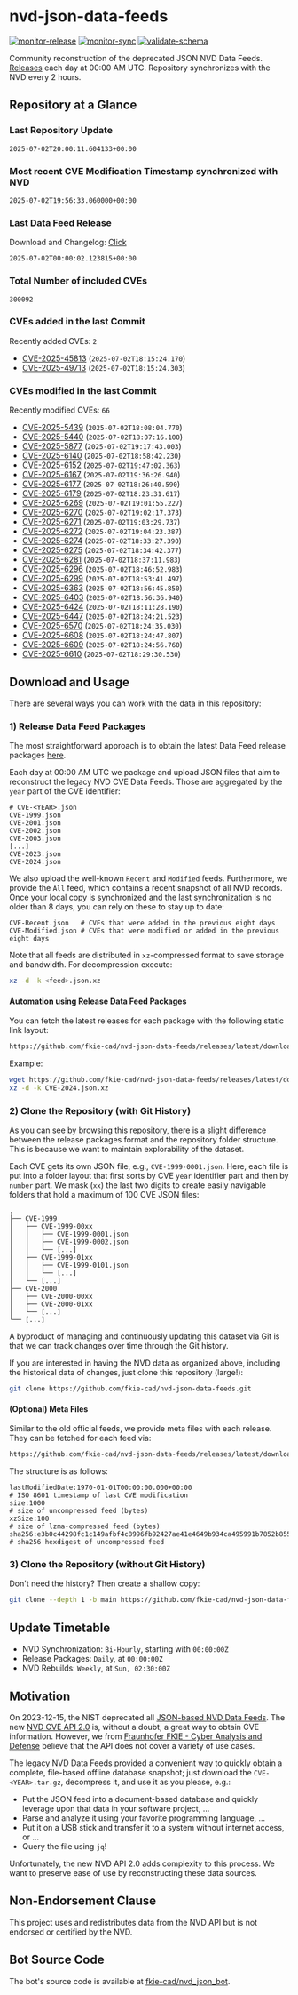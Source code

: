 # nvd-json-data-feeds

[![monitor-release](https://github.com/fkie-cad/nvd-json-data-feeds/actions/workflows/monitor_release.yml/badge.svg)](https://github.com/fkie-cad/nvd-json-data-feeds/actions/workflows/monitor_release.yml)
[![monitor-sync](https://github.com/fkie-cad/nvd-json-data-feeds/actions/workflows/monitor_sync.yml/badge.svg)](https://github.com/fkie-cad/nvd-json-data-feeds/actions/workflows/monitor_sync.yml)
[![validate-schema](https://github.com/fkie-cad/nvd-json-data-feeds/actions/workflows/validate_schema.yml/badge.svg)](https://github.com/fkie-cad/nvd-json-data-feeds/actions/workflows/validate_schema.yml)

Community reconstruction of the deprecated JSON NVD Data Feeds.
[Releases](https://github.com/fkie-cad/nvd-json-data-feeds/releases/latest) each day at 00:00 AM UTC.
Repository synchronizes with the NVD every 2 hours.

## Repository at a Glance

### Last Repository Update

```plain
2025-07-02T20:00:11.604133+00:00
```

### Most recent CVE Modification Timestamp synchronized with NVD

```plain
2025-07-02T19:56:33.060000+00:00
```

### Last Data Feed Release

Download and Changelog: [Click](https://github.com/fkie-cad/nvd-json-data-feeds/releases/latest)

```plain
2025-07-02T00:00:02.123815+00:00
```

### Total Number of included CVEs

```plain
300092
```

### CVEs added in the last Commit

Recently added CVEs: `2`

- [CVE-2025-45813](CVE-2025/CVE-2025-458xx/CVE-2025-45813.json) (`2025-07-02T18:15:24.170`)
- [CVE-2025-49713](CVE-2025/CVE-2025-497xx/CVE-2025-49713.json) (`2025-07-02T18:15:24.303`)


### CVEs modified in the last Commit

Recently modified CVEs: `66`

- [CVE-2025-5439](CVE-2025/CVE-2025-54xx/CVE-2025-5439.json) (`2025-07-02T18:08:04.770`)
- [CVE-2025-5440](CVE-2025/CVE-2025-54xx/CVE-2025-5440.json) (`2025-07-02T18:07:16.100`)
- [CVE-2025-5877](CVE-2025/CVE-2025-58xx/CVE-2025-5877.json) (`2025-07-02T19:17:43.003`)
- [CVE-2025-6140](CVE-2025/CVE-2025-61xx/CVE-2025-6140.json) (`2025-07-02T18:58:42.230`)
- [CVE-2025-6152](CVE-2025/CVE-2025-61xx/CVE-2025-6152.json) (`2025-07-02T19:47:02.363`)
- [CVE-2025-6167](CVE-2025/CVE-2025-61xx/CVE-2025-6167.json) (`2025-07-02T19:36:26.940`)
- [CVE-2025-6177](CVE-2025/CVE-2025-61xx/CVE-2025-6177.json) (`2025-07-02T18:26:40.590`)
- [CVE-2025-6179](CVE-2025/CVE-2025-61xx/CVE-2025-6179.json) (`2025-07-02T18:23:31.617`)
- [CVE-2025-6269](CVE-2025/CVE-2025-62xx/CVE-2025-6269.json) (`2025-07-02T19:01:55.227`)
- [CVE-2025-6270](CVE-2025/CVE-2025-62xx/CVE-2025-6270.json) (`2025-07-02T19:02:17.373`)
- [CVE-2025-6271](CVE-2025/CVE-2025-62xx/CVE-2025-6271.json) (`2025-07-02T19:03:29.737`)
- [CVE-2025-6272](CVE-2025/CVE-2025-62xx/CVE-2025-6272.json) (`2025-07-02T19:04:23.387`)
- [CVE-2025-6274](CVE-2025/CVE-2025-62xx/CVE-2025-6274.json) (`2025-07-02T18:33:27.390`)
- [CVE-2025-6275](CVE-2025/CVE-2025-62xx/CVE-2025-6275.json) (`2025-07-02T18:34:42.377`)
- [CVE-2025-6281](CVE-2025/CVE-2025-62xx/CVE-2025-6281.json) (`2025-07-02T18:37:11.983`)
- [CVE-2025-6296](CVE-2025/CVE-2025-62xx/CVE-2025-6296.json) (`2025-07-02T18:46:52.983`)
- [CVE-2025-6299](CVE-2025/CVE-2025-62xx/CVE-2025-6299.json) (`2025-07-02T18:53:41.497`)
- [CVE-2025-6363](CVE-2025/CVE-2025-63xx/CVE-2025-6363.json) (`2025-07-02T18:56:45.850`)
- [CVE-2025-6403](CVE-2025/CVE-2025-64xx/CVE-2025-6403.json) (`2025-07-02T18:56:36.940`)
- [CVE-2025-6424](CVE-2025/CVE-2025-64xx/CVE-2025-6424.json) (`2025-07-02T18:11:28.190`)
- [CVE-2025-6447](CVE-2025/CVE-2025-64xx/CVE-2025-6447.json) (`2025-07-02T18:24:21.523`)
- [CVE-2025-6570](CVE-2025/CVE-2025-65xx/CVE-2025-6570.json) (`2025-07-02T18:24:35.030`)
- [CVE-2025-6608](CVE-2025/CVE-2025-66xx/CVE-2025-6608.json) (`2025-07-02T18:24:47.807`)
- [CVE-2025-6609](CVE-2025/CVE-2025-66xx/CVE-2025-6609.json) (`2025-07-02T18:24:56.760`)
- [CVE-2025-6610](CVE-2025/CVE-2025-66xx/CVE-2025-6610.json) (`2025-07-02T18:29:30.530`)


## Download and Usage

There are several ways you can work with the data in this repository:

### 1) Release Data Feed Packages

The most straightforward approach is to obtain the latest Data Feed release packages [here](https://github.com/fkie-cad/nvd-json-data-feeds/releases/latest).

Each day at 00:00 AM UTC we package and upload JSON files that aim to reconstruct the legacy NVD CVE Data Feeds.
Those are aggregated by the `year` part of the CVE identifier:

```
# CVE-<YEAR>.json
CVE-1999.json
CVE-2001.json
CVE-2002.json
CVE-2003.json
[...]
CVE-2023.json
CVE-2024.json
```

We also upload the well-known `Recent` and `Modified` feeds.
Furthermore, we provide the `All` feed, which contains a recent snapshot of all NVD records.
Once your local copy is synchronized and the last synchronization is no older than 8 days, you can rely on these to stay up to date:

```plain
CVE-Recent.json   # CVEs that were added in the previous eight days
CVE-Modified.json # CVEs that were modified or added in the previous eight days
```

Note that all feeds are distributed in `xz`-compressed format to save storage and bandwidth.
For decompression execute:

```sh
xz -d -k <feed>.json.xz
```

#### Automation using Release Data Feed Packages

You can fetch the latest releases for each package with the following static link layout:

```sh
https://github.com/fkie-cad/nvd-json-data-feeds/releases/latest/download/CVE-<YEAR>.json.xz
```

Example:

```sh
wget https://github.com/fkie-cad/nvd-json-data-feeds/releases/latest/download/CVE-2024.json.xz
xz -d -k CVE-2024.json.xz
```

### 2) Clone the Repository (with Git History)

As you can see by browsing this repository, there is a slight difference between the release packages format and the repository folder structure.
This is because we want to maintain explorability of the dataset.

Each CVE gets its own JSON file, e.g., `CVE-1999-0001.json`.
Here, each file is put into a folder layout that first sorts by CVE `year` identifier part and then by `number` part.
We mask (`xx`) the last two digits to create easily navigable folders that hold a maximum of 100 CVE JSON files:

```plain
.
├── CVE-1999
│   ├── CVE-1999-00xx
│   │   ├── CVE-1999-0001.json
│   │   ├── CVE-1999-0002.json
│   │   └── [...]
│   ├── CVE-1999-01xx
│   │   ├── CVE-1999-0101.json
│   │   └── [...]
│   └── [...]
├── CVE-2000
│   ├── CVE-2000-00xx
│   ├── CVE-2000-01xx
│   └── [...]
└── [...]
```

A byproduct of managing and continuously updating this dataset via Git is that we can track changes over time through the Git history.

If you are interested in having the NVD data as organized above, including the historical data of changes, just clone this repository (large!):

```sh
git clone https://github.com/fkie-cad/nvd-json-data-feeds.git
```

#### (Optional) Meta Files

Similar to the old official feeds, we provide meta files with each release. They can be fetched for each feed via:

```sh
https://github.com/fkie-cad/nvd-json-data-feeds/releases/latest/download/CVE-<YEAR>.meta
```

The structure is as follows:

```plain
lastModifiedDate:1970-01-01T00:00:00.000+00:00                          # ISO 8601 timestamp of last CVE modification
size:1000                                                               # size of uncompressed feed (bytes)
xzSize:100                                                              # size of lzma-compressed feed (bytes)
sha256:e3b0c44298fc1c149afbf4c8996fb92427ae41e4649b934ca495991b7852b855 # sha256 hexdigest of uncompressed feed
```

### 3) Clone the Repository (without Git History)

Don't need the history? Then create a shallow copy:

```sh
git clone --depth 1 -b main https://github.com/fkie-cad/nvd-json-data-feeds.git
```


## Update Timetable

* NVD Synchronization: `Bi-Hourly`, starting with `00:00:00Z`
* Release Packages: `Daily`, at `00:00:00Z`
* NVD Rebuilds: `Weekly`, at `Sun, 02:30:00Z`


## Motivation

On 2023-12-15, the NIST deprecated all [JSON-based NVD Data Feeds](https://nvd.nist.gov/vuln/data-feeds#divRetirementBanner-1).
The new [NVD CVE API 2.0](https://nvd.nist.gov/developers/vulnerabilities) is, without a doubt, a great way to obtain CVE information.
However, we from [Fraunhofer FKIE - Cyber Analysis and Defense](https://www.fkie.fraunhofer.de/en/departments/cad.html) believe that the API does not cover a variety of use cases.

The legacy NVD Data Feeds provided a convenient way to quickly obtain a complete, file-based offline database snapshot; just download the `CVE-<YEAR>.tar.gz`, decompress it, and use it as you please, e.g.:

- Put the JSON feed into a document-based database and quickly leverage upon that data in your software project, ...
- Parse and analyze it using your favorite programming language, ...
- Put it on a USB stick and transfer it to a system without internet access, or ...
- Query the file using `jq`!

Unfortunately, the new NVD API 2.0 adds complexity to this process.
We want to preserve ease of use by reconstructing these data sources.

## Non-Endorsement Clause

This project uses and redistributes data from the NVD API but is not endorsed or certified by the NVD.

## Bot Source Code

The bot's source code is available at [fkie-cad/nvd\_json\_bot](https://github.com/fkie-cad/nvd_json_bot).